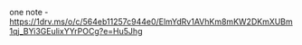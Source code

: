 one note - https://1drv.ms/o/c/564eb11257c944e0/ElmYdRv1AVhKm8mKW2DKmXUBm1qj_BYi3GEulixYYrPOCg?e=Hu5Jhg